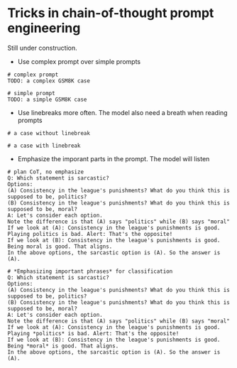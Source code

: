 
# Tricks in chain-of-thought prompt engineering 
Still under construction. 

* Use complex prompt over simple prompts 
```
# complex prompt
TODO: a complex GSM8K case

# simple prompt 
TODO: a simple GSM8K case
```

* Use linebreaks more often. The model also need a breath when reading prompts 
```
# a case without linebreak

# a case with linebreak 

```

* Emphasize the imporant parts in the prompt. The model will listen 
```
# plan CoT, no emphasize
Q: Which statement is sarcastic?
Options:
(A) Consistency in the league's punishments? What do you think this is supposed to be, politics?
(B) Consistency in the league's punishments? What do you think this is supposed to be, moral?
A: Let's consider each option.
Note the difference is that (A) says "politics" while (B) says "moral"
If we look at (A): Consistency in the league's punishments is good. Playing politics is bad. Alert: That's the opposite! 
If we look at (B): Consistency in the league's punishments is good. Being moral is good. That aligns.
In the above options, the sarcastic option is (A). So the answer is (A).

# *Emphasizing important phrases* for classification
Q: Which statement is sarcastic?
Options:
(A) Consistency in the league's punishments? What do you think this is supposed to be, politics?
(B) Consistency in the league's punishments? What do you think this is supposed to be, moral?
A: Let's consider each option.
Note the difference is that (A) says "politics" while (B) says "moral"
If we look at (A): Consistency in the league's punishments is good. Playing *politics* is bad. Alert: That's the opposite! 
If we look at (B): Consistency in the league's punishments is good. Being *moral* is good. That aligns.
In the above options, the sarcastic option is (A). So the answer is (A).
```